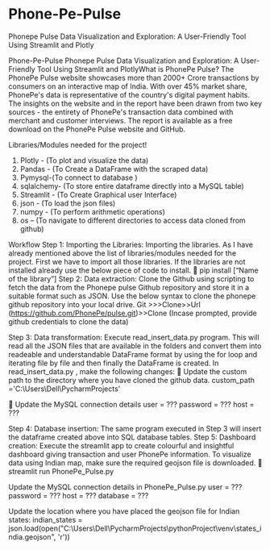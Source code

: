# Phone-Pe-Pulse
Phonepe Pulse Data Visualization and Exploration: A User-Friendly Tool Using Streamlit and Plotly

Phone-Pe-Pulse
Phonepe Pulse Data Visualization and Exploration: A User-Friendly Tool Using Streamlit and PlotlyWhat is PhonePe Pulse?
The PhonePe Pulse website showcases more than 2000+ Crore transactions by consumers on an interactive map of India. With over 45% market share, PhonePe's data is representative of the country's digital payment habits. The insights on the website and in the report have been drawn from two key sources - the entirety of PhonePe's transaction data combined with merchant and customer interviews. The report is available as a free download on the PhonePe Pulse website and GitHub.

Libraries/Modules needed for the project!
1.	Plotly - (To plot and visualize the data)
2.	Pandas - (To Create a DataFrame with the scraped data)
3.	Pymysql-(To connect to database )
4.	sqlalchemy- (To store entire dataframe directly into a MySQL table)
5.	Streamlit - (To Create Graphical user Interface)
6.	json - (To load the json files)
7.	numpy - (To perform arithmetic operations)
8.	os – (To navigate to different directories to access data cloned from github)

Workflow
Step 1:
Importing the Libraries:
Importing the libraries. As I have already mentioned above the list of libraries/modules needed for the project. First we have to import all those libraries. If the libraries are not installed already use the below piece of code to install.
	pip install [“Name of the library”]
Step 2:
Data extraction:
Clone the Github using scripting to fetch the data from the Phonepe pulse Github repository and store it in a suitable format such as JSON. Use the below syntax to clone the phonepe github repository into your local drive.
Git >>>Clone>>Url (https://github.com/PhonePe/pulse.git)>>Clone
(Incase prompted, provide github credentials to clone the data)

Step 3:
Data transformation:
Execute read_insert_data.py program. This will read all the  JSON files that are available in the folders and convert them into readeable and understandable DataFrame format by using the for loop and iterating file by file and then finally the DataFrame is created. 
In read_insert_data.py , make the following changes:
	Update the custom path to the directory where you have cloned the github data.
custom_path ='C:\\Users\\Dell\\PycharmProjects'

	Update the MySQL connection details
user = ???
password = ???
host = ???

Step 4:
Database insertion:
The same program executed in Step 3 will insert the dataframe created above into SQL database tables.
Step 5:
Dashboard creation:
Execute the streamlit app to create colourful and insightful dashboard giving transaction and user PhonePe information. To visualize data using Indian map, make sure the required geojson file is downloaded.
	streamlit run PhonePe_Pulse.py

Update the MySQL connection details in PhonePe_Pulse.py
user = ???
password = ???
host = ???
database = ???

Update the location where you have placed the geojson file for Indian states:
indian_states = json.load(open("C:\\Users\\Dell\\PycharmProjects\\pythonProject\\venv\\states_india.geojson", 'r'))




